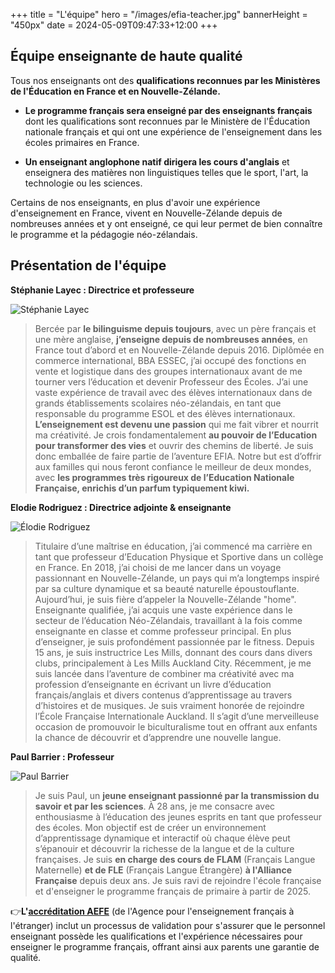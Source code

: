 +++
title = "L'équipe"
hero = "/images/efia-teacher.jpg"
bannerHeight = "450px"
date = 2024-05-09T09:47:33+12:00
+++

## Équipe enseignante de haute qualité

Tous nos enseignants ont des **qualifications reconnues par les Ministères de l'Éducation en France et en Nouvelle-Zélande.**

- **Le programme français sera enseigné par des enseignants français** dont les qualifications sont reconnues par le Ministère de l'Éducation nationale français et qui ont une expérience de l'enseignement dans les écoles primaires en France.

- **Un enseignant anglophone natif dirigera les cours d'anglais** et enseignera des matières non linguistiques telles que le sport, l'art, la technologie ou les sciences.

Certains de nos enseignants, en plus d'avoir une expérience d'enseignement en France, vivent en Nouvelle-Zélande depuis de nombreuses années et y ont enseigné, ce qui leur permet de bien connaître le programme et la pédagogie néo-zélandais.

## Présentation de l'équipe

**Stéphanie Layec : Directrice et professeure**

![Stéphanie Layec](/images/Stephanie-Layec.jpg "Stéphanie Layec")

> Bercée par **le bilinguisme depuis toujours**, avec un père français et une mère anglaise, **j’enseigne depuis de nombreuses années**, en France tout d’abord et en Nouvelle-Zélande depuis 2016.
> Diplômée en commerce international, BBA ESSEC, j’ai occupé des fonctions en vente et logistique dans des groupes internationaux avant de me tourner vers l’éducation et devenir Professeur des Écoles. J’ai une vaste expérience de travail avec des élèves internationaux dans de grands établissements scolaires néo-zélandais, en tant que responsable du programme ESOL et des élèves internationaux.
> **L’enseignement est devenu une passion** qui me fait vibrer et nourrit ma créativité. Je crois fondamentalement **au pouvoir de l’Education pour transformer des vies** et ouvrir des chemins de liberté. Je suis donc emballée de faire partie de l’aventure EFIA. Notre but est d’offrir aux familles qui nous feront confiance le meilleur de deux mondes, avec **les programmes très rigoureux de l’Education Nationale Française, enrichis d’un parfum typiquement kiwi.**

**Elodie Rodriguez : Directrice adjointe & enseignante**

![Élodie Rodriguez](/images/Elodie-Rodriguez.jpg "Élodie Rodriguez")

> Titulaire d’une maîtrise en éducation, j’ai commencé ma carrière en tant que professeur d’Education Physique et Sportive dans un collège en France. En 2018, j’ai choisi de me lancer dans un voyage passionnant en Nouvelle-Zélande, un pays qui m’a longtemps inspiré par sa culture dynamique et sa beauté naturelle époustouflante. Aujourd’hui, je suis fière d’appeler la Nouvelle-Zélande "home".
> Enseignante qualifiée, j’ai acquis une vaste expérience dans le secteur de l’éducation Néo-Zélandais, travaillant à la fois comme enseignante en classe et comme professeur principal. En plus d’enseigner, je suis profondément passionnée par le fitness. Depuis 15 ans, je suis instructrice Les Mills, donnant des cours dans divers clubs, principalement à Les Mills Auckland City. Récemment, je me suis lancée dans l’aventure de combiner ma créativité avec ma profession d’enseignante en écrivant un livre d’éducation français/anglais et divers contenus d’apprentissage au travers d’histoires et de musiques.
> Je suis vraiment honorée de rejoindre l’École Française Internationale Auckland. Il s’agit d’une merveilleuse occasion de promouvoir le biculturalisme tout en offrant aux enfants la chance de découvrir et d’apprendre une nouvelle langue.

**Paul Barrier : Professeur**

![Paul Barrier](/images/Paul-Barrier.jpg "Paul Barrier")

> Je suis Paul, un **jeune enseignant passionné par la transmission du savoir et par les sciences**.
> À 28 ans, je me consacre avec enthousiasme à l’éducation des jeunes esprits en tant que professeur des écoles. Mon objectif est de créer un environnement d’apprentissage dynamique et interactif où chaque élève peut s’épanouir et découvrir la richesse de la langue et de la culture françaises.
> Je suis **en charge des cours de FLAM** (Français Langue Maternelle) **et de FLE** (Français Langue Étrangère) **à l'Alliance Française** depuis deux ans. Je suis ravi de rejoindre l'école française et d'enseigner le programme français de primaire à partir de 2025.

👉**L'[accréditation AEFE](/learning/aefe)** (de l'Agence pour l'enseignement français à l'étranger) inclut un processus de validation pour s'assurer que le personnel enseignant possède les qualifications et l'expérience nécessaires pour enseigner le programme français, offrant ainsi aux parents une garantie de qualité.
